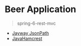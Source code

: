 # Beer Application

> spring-6-rest-mvc

- [Jayway JsonPath](https://github.com/json-path/JsonPath)
- [JavaHamcrest](https://hamcrest.org/JavaHamcrest/)